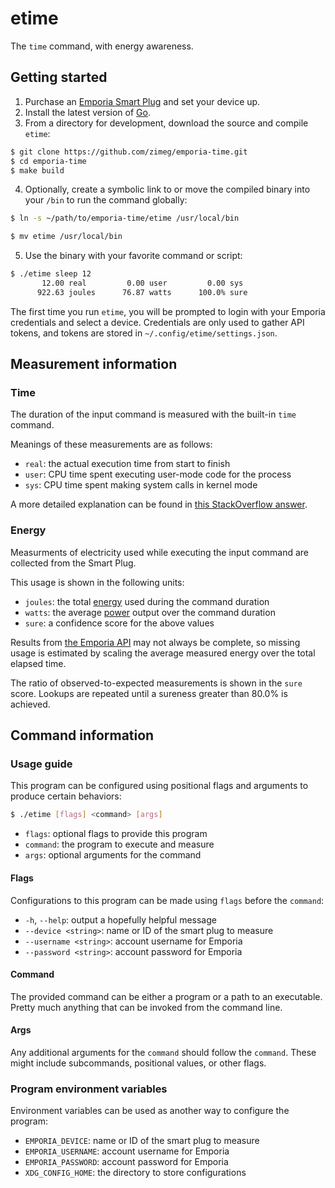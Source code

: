 # etime

The `time` command, with energy awareness.

## Getting started

1. Purchase an [Emporia Smart Plug][plug] and set your device up.
2. Install the latest version of [Go][golang].
3. From a directory for development, download the source and compile `etime`:

```sh
$ git clone https://github.com/zimeg/emporia-time.git
$ cd emporia-time
$ make build
```

4. Optionally, create a symbolic link to or move the compiled binary into your
`/bin` to run the command globally:

```sh
$ ln -s ~/path/to/emporia-time/etime /usr/local/bin

$ mv etime /usr/local/bin
```

5. Use the binary with your favorite command or script:

```sh
$ ./etime sleep 12
       12.00 real         0.00 user         0.00 sys
      922.63 joules      76.87 watts      100.0% sure
```

The first time you run `etime`, you will be prompted to login with your
Emporia credentials and select a device. Credentials are only used to gather
API tokens, and tokens are stored in `~/.config/etime/settings.json`.

## Measurement information

### Time

The duration of the input command is measured with the built-in `time` command.

Meanings of these measurements are as follows:

- `real`: the actual execution time from start to finish
- `user`: CPU time spent executing user-mode code for the process
- `sys`: CPU time spent making system calls in kernel mode

A more detailed explanation can be found in [this StackOverflow answer][time].

### Energy

Measurments of electricity used while executing the input command are collected
from the Smart Plug.

This usage is shown in the following units:

- `joules`: the total [energy][energy] used during the command duration
- `watts`: the average [power][power] output over the command duration
- `sure`: a confidence score for the above values

Results from [the Emporia API][docs] may not always be complete, so missing
usage is estimated by scaling the average measured energy over the total elapsed
time.

The ratio of observed-to-expected measurements is shown in the `sure` score.
Lookups are repeated until a sureness greater than 80.0% is achieved.

## Command information 

### Usage guide

This program can be configured using positional flags and arguments to produce
certain behaviors:

```sh
$ ./etime [flags] <command> [args]
```

- `flags`: optional flags to provide this program
- `command`: the program to execute and measure
- `args`: optional arguments for the command

#### Flags

Configurations to this program can be made using `flags` before the `command`:

- `-h`, `--help`: output a hopefully helpful message
- `--device <string>`: name or ID of the smart plug to measure
- `--username <string>`: account username for Emporia
- `--password <string>`: account password for Emporia

#### Command

The provided command can be either a program or a path to an executable.
Pretty much anything that can be invoked from the command line.

#### Args

Any additional arguments for the `command` should follow the `command`. These
might include subcommands, positional values, or other flags.

### Program environment variables

Environment variables can be used as another way to configure the program:

- `EMPORIA_DEVICE`: name or ID of the smart plug to measure
- `EMPORIA_USERNAME`: account username for Emporia
- `EMPORIA_PASSWORD`: account password for Emporia
- `XDG_CONFIG_HOME`: the directory to store configurations

<!-- links -->
[plug]: https://www.emporiaenergy.com/emporia-smart-plug
[golang]: https://go.dev/dl
[dashboard]: https://web.emporiaenergy.com/#/home
[time]: https://stackoverflow.com/a/556411
[energy]: https://en.wikipedia.org/wiki/Energy
[power]: https://en.wikipedia.org/wiki/Power_(physics)
[docs]: https://github.com/magico13/PyEmVue/blob/master/api_docs.md

